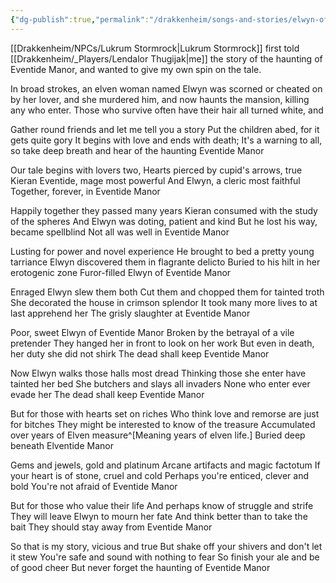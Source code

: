 ```yaml
---
{"dg-publish":true,"permalink":"/drakkenheim/songs-and-stories/elwyn-of-eventide-manor/"}
---
```


[[Drakkenheim/NPCs/Lukrum Stormrock\|Lukrum Stormrock]] first told [[Drakkenheim/_Players/Lendalor Thugijak\|me]] the story of the haunting of Eventide Manor, and wanted to give my own spin on the tale. 

In broad strokes, an elven woman named Elwyn was scorned or cheated on by her lover, and she murdered him, and now haunts the mansion, killing any who enter. Those who survive often have their hair all turned white, and 

Gather round friends and let me tell you a story
Put the children abed, for it gets quite gory
It begins with love and ends with death;
It's a warning to all, so take deep breath
and hear of the haunting Eventide Manor

Our tale begins with lovers two,
Hearts pierced by cupid's arrows, true
Kieran Eventide, mage most powerful
And Elwyn, a cleric most faithful
Together, forever, in Eventide Manor

Happily together they passed many years
Kieran consumed with the study of the spheres
And Elwyn was doting, patient and kind
But he lost his way, became spellblind
Not all was well in Eventide Manor

Lusting for power and novel experience
He brought to bed a pretty young tarriance
Elwyn discovered them in flagrante delicto
Buried to his hilt in her erotogenic zone
Furor-filled Elwyn of Eventide Manor

Enraged Elwyn slew them both
Cut them and chopped them for tainted troth
She decorated the house in crimson splendor
It took many more lives to at last apprehend her
The grisly slaughter at Eventide Manor

Poor, sweet Elwyn of Eventide Manor
Broken by the betrayal of a vile pretender
They hanged her in front to look on her work
But even in death, her duty she did not shirk
The dead shall keep Eventide Manor

Now Elwyn walks those halls most dread
Thinking those she enter have tainted her bed
She butchers and slays all invaders
None who enter ever evade her
The dead shall keep Eventide Manor

But for those with hearts set on riches
Who think love and remorse are just for bitches
They might be interested to know of the treasure
Accumulated over years of Elven measure^[Meaning years of elven life.]
Buried deep beneath Elventide Manor

Gems and jewels, gold and platinum
Arcane artifacts and magic factotum
If your heart is of stone, cruel and cold
Perhaps you're enticed, clever and bold
You're not afraid of Eventide Manor

But for those who value their life
And perhaps know of struggle and strife
They will leave Elwyn to mourn her fate
And think better than to take the bait
They should stay away from Eventide Manor

So that is my story, vicious and true
But shake off your shivers and don't let it stew
You're safe and sound with nothing to fear
So finish your ale and be of good cheer
But never forget the haunting of Eventide Manor